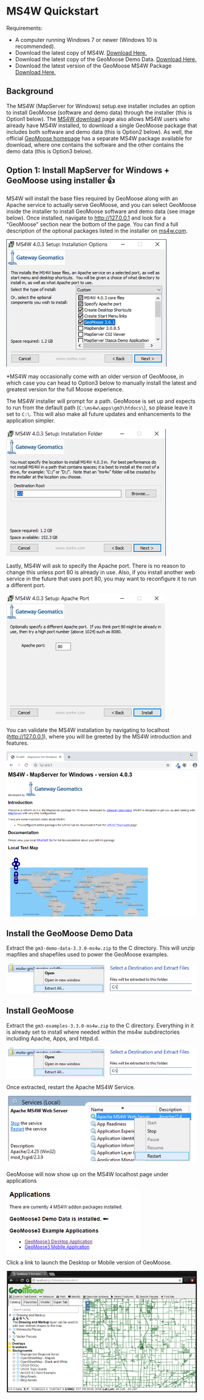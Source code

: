 # MS4W Quickstart

Requirements:

 * A computer running Windows 7 or newer (Windows 10 is recommended).
 * Download the latest copy of MS4W.  [Download Here.](https://ms4w.com)
 * Download the latest copy of the GeoMoose Demo Data. [Download Here.](https://www.geomoose.org/downloads/gm3-demo-data-3.3.0-ms4w.zip)
 * Download the latest version of the GeoMoose MS4W Package [Download Here.](https://www.geomoose.org/downloads/gm3-examples-3.3.0-ms4w.zip)

## Background

The MS4W (MapServer for Windows) setup.exe installer includes an option to install GeoMoose (software and
demo data) through the installer (this is Option1 below).  The [MS4W download](https://ms4w.com/download.html#applications-packaged-for-ms4w) 
page also allows MS4W users who already have MS4W installed, to download a single GeoMoose package that 
includes both software and demo data (this is Option2 below).  As well, the official [GeoMoose homepage](https://www.geomoose.org/download.html) 
has a separate MS4W package available for download, where one contains the software and the other contains 
the demo data (this is Option3 below). 

## Option 1: Install MapServer for Windows + GeoMoose using installer :+1:

MS4W will install the base files required by GeoMoose along with an Apache service to actually serve GeoMoose, and
you can select GeoMoose inside the installer to install GeoMoose software and demo data (see image below). 
Once installed, navigate to http://127.0.0.1 and look for a "GeoMoose" section near the bottom of the page.
You can find a full description of the optional packages listed in the installer on [ms4w.com](https://www.geomoose.org/download.html).

![ms4w setup screen 1](ms4w-setup-1.png)

*MS4W may occasionally come with an older version of GeoMoose, in which case you can head to Option3 below to manually 
install the latest and greatest version for the full Moose experience.

The MS4W installer will prompt for a path. GeoMoose is set up and expects to run from the default path (`C:\ms4w\apps\gm3\htdocs\`), 
so please leave it set to `C:\`.  This will also make all future updates and enhancements to the 
application simpler.

![ms4w setup screen 2](ms4w-setup-2.png)

Lastly, MS4W will ask to specify the Apache port. There is no reason to change this unless port 80 is 
already in use. Also, if you install another web service in the future that uses port 80, you may want 
to reconfigure it to run a different port.

![ms4w setup screen 3](ms4w-setup-3.png)

You can validate the MS4W installation by navigating to localhost (http://127.0.0.1), where you will 
be greeted by the MS4W introduction and features.

![working ms4w](ms4w-success.png)

## Install the GeoMoose Demo Data

Extract the `gm3-demo-data-3.3.0-ms4w.zip` to the C directory. This will unzip mapfiles and shapefiles used to power the GeoMoose examples.

![geomoose extract zip](geomoose-setup-1.png)

## Install GeoMoose

Extract the `gm3-examples-3.3.0-ms4w.zip` to the C directory. Everything in it is already set to install where needed within the ms4w subdirectories including Apache, Apps, and httpd.d.

![geomoose extract zip](geomoose-setup-1.png)

Once extracted, restart the Apache MS4W Service.

![restart windows apache service](geomoose-setup-2.png)

GeoMoose will now show up on the MS4W localhost page under applications

![geomoose listing](geomoose-success-1.png)

Click a link to launch the Desktop or Mobile version of GeoMoose.

![geomoose desktop](geomoose-success-2.png)




